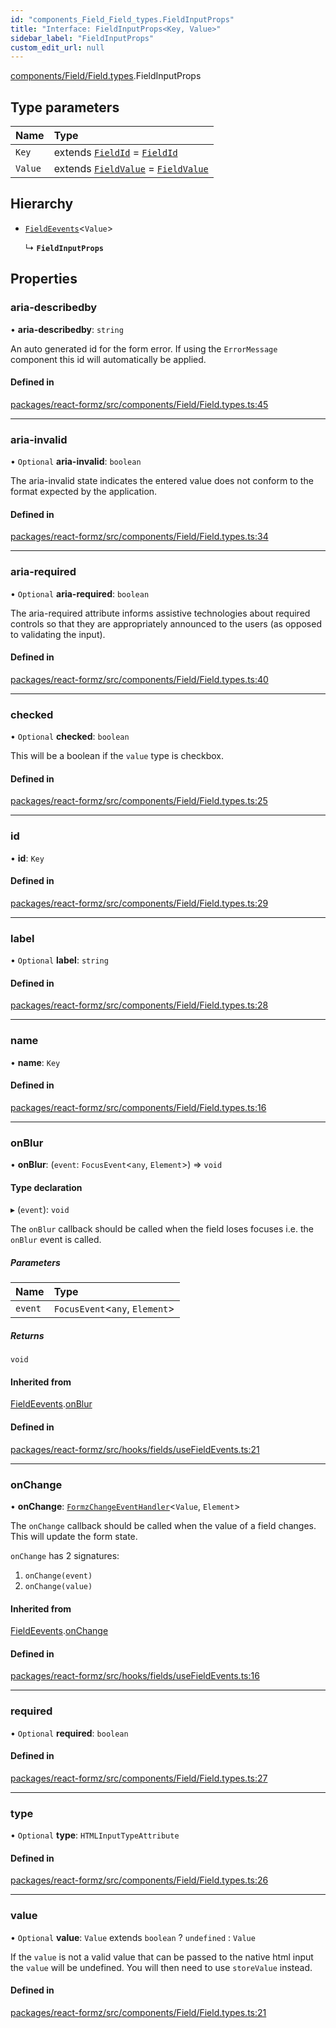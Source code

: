 ```yaml
---
id: "components_Field_Field_types.FieldInputProps"
title: "Interface: FieldInputProps<Key, Value>"
sidebar_label: "FieldInputProps"
custom_edit_url: null
---
```


[components/Field/Field.types](../modules/components_Field_Field_types.md).FieldInputProps

## Type parameters

| Name | Type |
| :------ | :------ |
| `Key` | extends [`FieldId`](../modules/types_field.md#fieldid) = [`FieldId`](../modules/types_field.md#fieldid) |
| `Value` | extends [`FieldValue`](../modules/types_field.md#fieldvalue) = [`FieldValue`](../modules/types_field.md#fieldvalue) |

## Hierarchy

- [`FieldEevents`](hooks_fields_useFieldEvents.FieldEevents.md)<`Value`\>

  ↳ **`FieldInputProps`**

## Properties

### aria-describedby

• **aria-describedby**: `string`

An auto generated id for the form error. If using the `ErrorMessage` component
this id will automatically be applied.

#### Defined in

[packages/react-formz/src/components/Field/Field.types.ts:45](https://github.com/ZerryStack/react-formz/blob/main/packages/react-formz/src/components/Field/Field.types.ts#L45)

___

### aria-invalid

• `Optional` **aria-invalid**: `boolean`

The aria-invalid state indicates the entered value
does not conform to the format expected by the application.

#### Defined in

[packages/react-formz/src/components/Field/Field.types.ts:34](https://github.com/ZerryStack/react-formz/blob/main/packages/react-formz/src/components/Field/Field.types.ts#L34)

___

### aria-required

• `Optional` **aria-required**: `boolean`

The aria-required attribute informs assistive technologies about
required controls so that they are appropriately announced to the
users (as opposed to validating the input).

#### Defined in

[packages/react-formz/src/components/Field/Field.types.ts:40](https://github.com/ZerryStack/react-formz/blob/main/packages/react-formz/src/components/Field/Field.types.ts#L40)

___

### checked

• `Optional` **checked**: `boolean`

This will be a boolean if the `value` type is checkbox.

#### Defined in

[packages/react-formz/src/components/Field/Field.types.ts:25](https://github.com/ZerryStack/react-formz/blob/main/packages/react-formz/src/components/Field/Field.types.ts#L25)

___

### id

• **id**: `Key`

#### Defined in

[packages/react-formz/src/components/Field/Field.types.ts:29](https://github.com/ZerryStack/react-formz/blob/main/packages/react-formz/src/components/Field/Field.types.ts#L29)

___

### label

• `Optional` **label**: `string`

#### Defined in

[packages/react-formz/src/components/Field/Field.types.ts:28](https://github.com/ZerryStack/react-formz/blob/main/packages/react-formz/src/components/Field/Field.types.ts#L28)

___

### name

• **name**: `Key`

#### Defined in

[packages/react-formz/src/components/Field/Field.types.ts:16](https://github.com/ZerryStack/react-formz/blob/main/packages/react-formz/src/components/Field/Field.types.ts#L16)

___

### onBlur

• **onBlur**: (`event`: `FocusEvent`<`any`, `Element`\>) => `void`

#### Type declaration

▸ (`event`): `void`

The `onBlur` callback should be called when the field loses focuses
i.e. the `onBlur` event is called.

##### Parameters

| Name | Type |
| :------ | :------ |
| `event` | `FocusEvent`<`any`, `Element`\> |

##### Returns

`void`

#### Inherited from

[FieldEevents](hooks_fields_useFieldEvents.FieldEevents.md).[onBlur](hooks_fields_useFieldEvents.FieldEevents.md#onblur)

#### Defined in

[packages/react-formz/src/hooks/fields/useFieldEvents.ts:21](https://github.com/ZerryStack/react-formz/blob/main/packages/react-formz/src/hooks/fields/useFieldEvents.ts#L21)

___

### onChange

• **onChange**: [`FormzChangeEventHandler`](types_events.FormzChangeEventHandler.md)<`Value`, `Element`\>

The `onChange` callback should be called when the value of a field
changes. This will update the form state. 

`onChange` has 2 signatures:

1. `onChange(event)`
2. `onChange(value)`

#### Inherited from

[FieldEevents](hooks_fields_useFieldEvents.FieldEevents.md).[onChange](hooks_fields_useFieldEvents.FieldEevents.md#onchange)

#### Defined in

[packages/react-formz/src/hooks/fields/useFieldEvents.ts:16](https://github.com/ZerryStack/react-formz/blob/main/packages/react-formz/src/hooks/fields/useFieldEvents.ts#L16)

___

### required

• `Optional` **required**: `boolean`

#### Defined in

[packages/react-formz/src/components/Field/Field.types.ts:27](https://github.com/ZerryStack/react-formz/blob/main/packages/react-formz/src/components/Field/Field.types.ts#L27)

___

### type

• `Optional` **type**: `HTMLInputTypeAttribute`

#### Defined in

[packages/react-formz/src/components/Field/Field.types.ts:26](https://github.com/ZerryStack/react-formz/blob/main/packages/react-formz/src/components/Field/Field.types.ts#L26)

___

### value

• `Optional` **value**: `Value` extends `boolean` ? `undefined` : `Value`

If the `value` is not a valid value that can be passed to the native html input
the `value` will be undefined. You will then need to use `storeValue` instead.

#### Defined in

[packages/react-formz/src/components/Field/Field.types.ts:21](https://github.com/ZerryStack/react-formz/blob/main/packages/react-formz/src/components/Field/Field.types.ts#L21)
